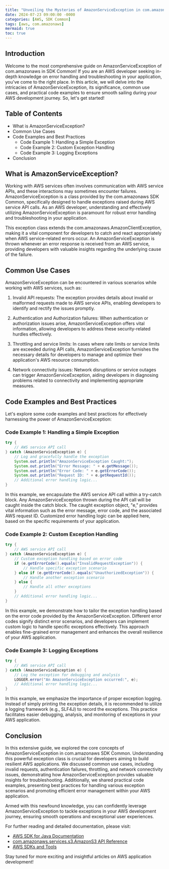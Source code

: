 ```yaml
---
title: "Unveiling the Mysteries of AmazonServiceException in com.amazonaws SDK: A Comprehensive Guide"
date: 2024-07-23 09:00:00 -0000
categories: [AWS, SDK Common]
tags: [aws, com.amazonaws]
mermaid: true
toc: true
---
```



## Introduction

Welcome to the most comprehensive guide on AmazonServiceException of com.amazonaws in SDK Common! If you are an AWS developer seeking in-depth knowledge on error handling and troubleshooting in your application, you've come to the right place. In this article, we will delve into the intricacies of AmazonServiceException, its significance, common use cases, and practical code examples to ensure smooth sailing during your AWS development journey. So, let's get started!

## Table of Contents

- What is AmazonServiceException?
- Common Use Cases
- Code Examples and Best Practices
  - Code Example 1: Handling a Simple Exception
  - Code Example 2: Custom Exception Handling
  - Code Example 3: Logging Exceptions
- Conclusion

## What is AmazonServiceException?

Working with AWS services often involves communication with AWS service APIs, and these interactions may sometimes encounter failures. AmazonServiceException is a class provided by the com.amazonaws SDK Common, specifically designed to handle exceptions raised during AWS service API calls. As an AWS developer, understanding and effectively utilizing AmazonServiceException is paramount for robust error handling and troubleshooting in your application.

This exception class extends the com.amazonaws.AmazonClientException, making it a vital component for developers to catch and react appropriately when AWS service-related errors occur. An AmazonServiceException is thrown whenever an error response is received from an AWS service, providing developers with valuable insights regarding the underlying cause of the failure.

## Common Use Cases

AmazonServiceException can be encountered in various scenarios while working with AWS services, such as:

1. Invalid API requests: The exception provides details about invalid or malformed requests made to AWS service APIs, enabling developers to identify and rectify the issues promptly.

2. Authentication and Authorization failures: When authentication or authorization issues arise, AmazonServiceException offers vital information, allowing developers to address these security-related hurdles effectively.

3. Throttling and service limits: In cases where rate limits or service limits are exceeded during API calls, AmazonServiceException furnishes the necessary details for developers to manage and optimize their application's AWS resource consumption.

4. Network connectivity issues: Network disruptions or service outages can trigger AmazonServiceException, aiding developers in diagnosing problems related to connectivity and implementing appropriate measures.

## Code Examples and Best Practices

Let's explore some code examples and best practices for effectively harnessing the power of AmazonServiceException:

### Code Example 1: Handling a Simple Exception

```java
try {
    // AWS service API call
} catch (AmazonServiceException e) {
    // Log and gracefully handle the exception
    System.out.println("AmazonServiceException Caught:");
    System.out.println("Error Message: " + e.getMessage());
    System.out.println("Error Code: " + e.getErrorCode());
    System.out.println("Request ID: " + e.getRequestId());
    // Additional error handling logic...
}
```

In this example, we encapsulate the AWS service API call within a try-catch block. Any AmazonServiceException thrown during the API call will be caught inside the catch block. The caught exception object, "e," provides vital information such as the error message, error code, and the associated AWS request ID. Customized error handling logic can be applied here, based on the specific requirements of your application.

### Code Example 2: Custom Exception Handling

```java
try {
    // AWS service API call
} catch (AmazonServiceException e) {
    // Custom exception handling based on error code
    if (e.getErrorCode().equals("InvalidRequestException")) {
        // Handle specific exception scenario
    } else if (e.getErrorCode().equals("UnauthorizedException")) {
        // Handle another exception scenario
    } else {
        // Handle all other exceptions
    }
    // Additional error handling logic...
}
```

In this example, we demonstrate how to tailor the exception handling based on the error code provided by the AmazonServiceException. Different error codes signify distinct error scenarios, and developers can implement custom logic to handle specific exceptions effectively. This approach enables fine-grained error management and enhances the overall resilience of your AWS application.

### Code Example 3: Logging Exceptions

```java
try {
    // AWS service API call
} catch (AmazonServiceException e) {
    // Log the exception for debugging and analysis
    LOGGER.error("An AmazonServiceException occurred:", e);
    // Additional error handling logic...
}
```

In this example, we emphasize the importance of proper exception logging. Instead of simply printing the exception details, it is recommended to utilize a logging framework (e.g., SLF4J) to record the exceptions. This practice facilitates easier debugging, analysis, and monitoring of exceptions in your AWS application.

## Conclusion

In this extensive guide, we explored the core concepts of AmazonServiceException in com.amazonaws SDK Common. Understanding this powerful exception class is crucial for developers aiming to build resilient AWS applications. We discussed common use cases, including invalid requests, authentication failures, throttling, and network connectivity issues, demonstrating how AmazonServiceException provides valuable insights for troubleshooting. Additionally, we shared practical code examples, presenting best practices for handling various exception scenarios and promoting efficient error management within your AWS application.

Armed with this newfound knowledge, you can confidently leverage AmazonServiceException to tackle exceptions in your AWS development journey, ensuring smooth operations and exceptional user experiences.

For further reading and detailed documentation, please visit:

- [AWS SDK for Java Documentation](https://docs.aws.amazon.com/sdk-for-java)
- [com.amazonaws.services.s3.AmazonS3 API Reference](https://docs.aws.amazon.com/AWSJavaSDK/latest/javadoc/com/amazonaws/services/s3/AmazonS3.html)
- [AWS SDKs and Tools](https://aws.amazon.com/sdk-for-java/)

Stay tuned for more exciting and insightful articles on AWS application development!
